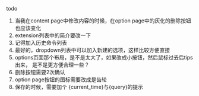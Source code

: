 todo

1. 当我在content page中修改内容的时候，在option page中的灰化的删除按钮也应该变化
2. extension列表中的简介要改一下
3. 记得加入历史命令列表
4. 最好的，dropdown列表中可以加入新建的选项，这样比较方便直接
5. options页面那个布局，是不是太大了，如果改成小按钮，然后鼠标过去后tips出来， 是不是更方便合理一些？
6. 删除按钮需要2次确认
7. option page按钮的图标需要改成是齿轮
8. 保存的时候，需要加个 {current_time}与{query}的提示
